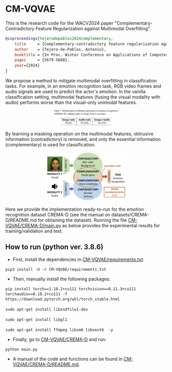 # CM-VQVAE

This is the research code for the WACV2024 paper "Complementary-Contradictory Feature Regularization against Multimodal Overfitting".

```bibtex
@inproceedings{tejerodepablos2024complementary,
    title     = {Complementary-contradictory feature regularization against multimodal overfitting},
    author    = {Tejero-de-Pablos, Antonio},
    booktitle = {In Proc. Winter Conference on Applications of Computer Vision},
    pages     = {5679-5688},
    year={2024}
}
```

We propose a method to mitigate multimodal overfitting in classification tasks. For example, in an emotion recognition task, RGB video frames and audio signals are used to predict the actor's emotion. In the vanilla classification setting, multimodal features (fusing the visual modality with audio) performs worse than the visual-only unimodal features.

<p align="center">
  <img src="overfitting.png" alt="Example of multimodal overfitting" width="40%" height="auto">
</p>

By learning a masking operation on the multimodal features, obtrusive information (contradictory) is removed, and only the essential information (complementary) is used for classification.

<p align="center">
  <img src="overview.png" alt="Overview of our CM-VQVAE" width="50%" height="auto">
</p>

Here we provide the implementation ready-to-run for the emotion recognition dataset CREMA-D (see the manual on datasets/CREMA-D/README.md for obtaining the dataset). Running the file [CM-VQVAE/CREMA-D/main.py](CM-VQVAE/CREMA-D/main.py) as below provides the experimental results for training/validation and test.

## How to run (python ver. 3.8.6)

[comment]: <> (Now we have confirmed that the codebase works in our in-house runtime, and we will soon add the usage on other platforms.)

- First, install the dependencies in [CM-VQVAE/requirements.txt](CM-VQVAE/requirements.txt):

~~~
pip3 install -U -r CM-VQVAE/requirements.txt
~~~

- Then, manually install the following packages:

~~~
pip install torch==1.10.2+cu111 torchvision==0.11.3+cu111 torchaudio==0.10.2+cu111 -f https://download.pytorch.org/whl/torch_stable.html

sudo apt-get install libsndfile1-dev

sudo apt-get install libgl1

sudo apt-get install ffmpeg libsm6 libxext6  -y
~~~

- Finally, go to [CM-VQVAE/CREMA-D](CM-VQVAE/CREMA-D) and run:

~~~
python main.py
~~~

- A manual of the code and functions can be found in [CM-VQVAE/CREMA-D/README.md](CM-VQVAE/CREMA-D/README.md).

